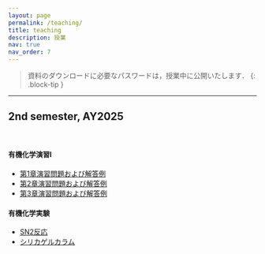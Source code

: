 ```yaml
---
layout: page
permalink: /teaching/
title: teaching
description: 授業
nav: true
nav_order: 7
---
```


> 資料のダウンロードに必要なパスワードは，授業中に公開いたします．
{: .block-tip }

<hr/>
<h2>2nd semester, AY2025</h2>

<br>

#### 有機化学演習I

- [第1章演習問題および解答例](https://wongzit.github.io/assets/pdf/2025_exoc1.pdf)
- [第2章演習問題および解答例](https://wongzit.github.io/assets/pdf/2025_exoc2.pdf)
- [第3章演習問題および解答例](https://wongzit.github.io/error3/)

#### 有機化学実験

- [SN2反応](https://wongzit.github.io/error4/)
- [シリカゲルカラム](https://wongzit.github.io/error5/)
